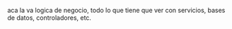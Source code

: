 aca la va logica de negocio, todo lo que tiene que ver con servicios, bases de datos, controladores, etc.